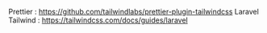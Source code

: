 <!--Plugins-->
  Prettier :
    https://github.com/tailwindlabs/prettier-plugin-tailwindcss
  Laravel Tailwind :
    https://tailwindcss.com/docs/guides/laravel
    
